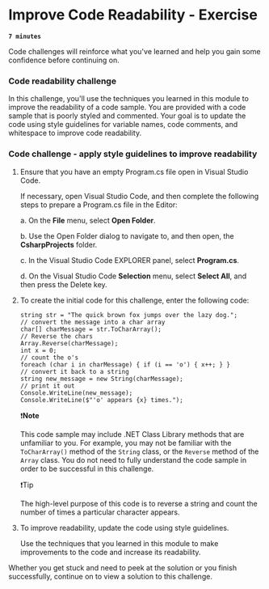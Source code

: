 # Improve Code Readability - Exercise

**`7 minutes`**

Code challenges will reinforce what you've learned and help you gain some confidence before continuing on.

### Code readability challenge

In this challenge, you'll use the techniques you learned in this module to improve the readability of a code sample. You are provided with a code sample that is poorly styled and commented. Your goal is to update the code using style guidelines for variable names, code comments, and whitespace to improve code readability.

### Code challenge - apply style guidelines to improve readability

1. Ensure that you have an empty Program.cs file open in Visual Studio Code.

     If necessary, open Visual Studio Code, and then complete the following steps to prepare a Program.cs file in the Editor:

     a. On the **File** menu, select **Open Folder**.

     b. Use the Open Folder dialog to navigate to, and then open, the **CsharpProjects** folder.

     c. In the Visual Studio Code EXPLORER panel, select **Program.cs**.

     d. On the Visual Studio Code **Selection** menu, select **Select All**, and then press the Delete key.

2. To create the initial code for this challenge, enter the following code:

     ```
     string str = "The quick brown fox jumps over the lazy dog.";
     // convert the message into a char array
     char[] charMessage = str.ToCharArray();
     // Reverse the chars
     Array.Reverse(charMessage);
     int x = 0;
     // count the o's
     foreach (char i in charMessage) { if (i == 'o') { x++; } }
     // convert it back to a string
     string new_message = new String(charMessage);
     // print it out
     Console.WriteLine(new_message);
     Console.WriteLine($"'o' appears {x} times.");
     ```

     ❗**Note**

     This code sample may include .NET Class Library methods that are unfamiliar to you. For example, you may not be familiar with the `ToCharArray()` method of the `String` class, or the `Reverse` method of the `Array` class. You do not need to fully understand the code sample in order to be successful in this challenge.

     ❗Tip

     The high-level purpose of this code is to reverse a string and count the number of times a particular character appears.

3. To improve readability, update the code using style guidelines.

     Use the techniques that you learned in this module to make improvements to the code and increase its readability.

Whether you get stuck and need to peek at the solution or you finish successfully, continue on to view a solution to this challenge.